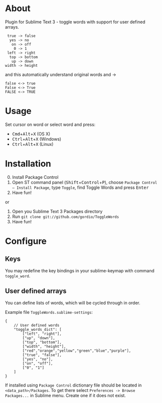# About

Plugin for Sublime Text 3 - toggle words with support for user defined arrays.

```
 true -> false
  yes -> no
   on -> off
    0 -> 1
 left -> right
  top -> bottom
   up -> down
width -> height
```

and this automatically understand original words and ->

```
false <-> true
False <-> True
FALSE <-> TRUE
```

# Usage

Set cursor on word or select word and press:
* <kbd>Cmd</kbd>+<kbd>Alt</kbd>+<kbd>X</kbd> (OS X)
* <kbd>Ctrl</kbd>+<kbd>Alt</kbd>+<kbd>X</kbd> (Windows)
* <kbd>Ctrl</kbd>+<kbd>Alt</kbd>+<kbd>X</kbd> (Linux)


# Installation

0. Install Package Control
1. Open ST command panel (<kbd>Shift</kbd>+<kbd>Control</kbd>+<kbd>P</kbd>), choose `Package Control — Install Package`, type `Toggle`, find Toggle Words and press <kbd>Enter</kbd>
2. Have fun!

or

1. Open you Sublime Text 3 Packages directory
2. Run `git clone git://github.com/gordio/ToggleWords`
3. Have fun!


# Configure

## Keys

You may redefine the key bindings in your sublime-keymap with command `toggle_word`.


## User defined arrays

You can define lists of words, which will be cycled through in order.

Example file `ToggleWords.sublime-settings`:

```
{
    // User defined words
    "toggle_words_dict": [
        ["left", "right"],
        ["up", "down"],
        ["top", "bottom"],
        ["width", "height"],
        ["red","orange","yellow","green","blue","purple"],
        ["true", "false"],
        ["yes", "no"],
        ["on", "off"],
        ["0", "1"]
    ]
}
```

If installed using `Package Control` dictionary file should be located in `<data_path>/Packages`. To get there select `Preferences -> Browse Packages...` in Sublime menu. Create one if it does not exist.
